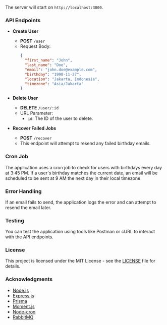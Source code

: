 
The server will start on `http://localhost:3000`.

### API Endpoints

- **Create User**
  - **POST** `/user`
  - Request Body:
    ```json
    {
      "first_name": "John",
      "last_name": "Doe",
      "email": "john.doe@example.com",
      "birthday": "1990-11-27",
      "location": "Jakarta, Indonesia",
      "timezone": "Asia/Jakarta"
    }
    ```

- **Delete User**
  - **DELETE** `/user/:id`
  - URL Parameter:
    - `id`: The ID of the user to delete.

- **Recover Failed Jobs**
  - **POST** `/recover`
  - This endpoint will attempt to resend any failed birthday emails.

### Cron Job

The application uses a cron job to check for users with birthdays every day at 3:45 PM. If a user's birthday matches the current date, an email will be scheduled to be sent at 9 AM the next day in their local timezone.

### Error Handling

If an email fails to send, the application logs the error and can attempt to resend the email later.

### Testing

You can test the application using tools like Postman or cURL to interact with the API endpoints.

### License

This project is licensed under the MIT License - see the [LICENSE](LICENSE) file for details.

### Acknowledgments

- [Node.js](https://nodejs.org/)
- [Express.js](https://expressjs.com/)
- [Prisma](https://www.prisma.io/)
- [Moment.js](https://momentjs.com/)
- [Node-cron](https://www.npmjs.com/package/node-cron)
- [RabbitMQ](https://www.rabbitmq.com/)
